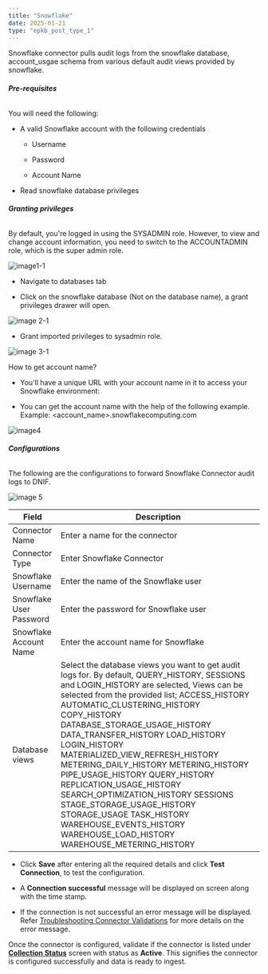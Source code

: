 ```yaml
---
title: "Snowflake"
date: 2025-01-21
type: "epkb_post_type_1"
---
```


Snowflake connector pulls audit logs from the snowflake database, account\_usgae schema from various default audit views provided by snowflake.

###### **Pre-requisites**

You will need the following:

- A valid Snowflake account with the following credentials
    - Username
    
    - Password
    
    - Account Name

- Read snowflake database privileges

###### **Granting privileges**

By default, you're logged in using the SYSADMIN role. However, to view and change account information, you need to switch to the ACCOUNTADMIN role, which is the super admin role.

![image1-1](images/image1-1.jpg)

- Navigate to databases tab

- Click on the snowflake database (Not on the database name), a grant privileges drawer will open.  
    

![image 2-1](images/image202-1.jpg)

- Grant imported privileges to sysadmin role.  
    

![image 3-1](images/image203-1.jpg)

How to get account name?

- You'll have a unique URL with your account name in it to access your Snowflake environment:

- You can get the account name with the help of the following example. Example: <account\_name>.snowflakecomputing.com  
      
    

![image4](images/image4.jpg)

###### **Configurations**

The following are the configurations to forward Snowflake Connector audit logs to DNIF.‌  

![image 5](images/image205.jpg)

| **Field** | **Description** |
| --- | --- |
| Connector Name | Enter a name for the connector |
| Connector Type | Enter Snowflake Connector |
| Snowflake Username | Enter the name of the Snowflake user |
| Snowflake User Password | Enter the password for Snowflake user |
| Snowflake Account Name | Enter the account name for Snowflake |
| Database views | Select the database views you want to get audit logs for. By default, QUERY\_HISTORY, SESSIONS and LOGIN\_HISTORY are selected, Views can be selected from the provided list;   ACCESS\_HISTORY   AUTOMATIC\_CLUSTERING\_HISTORY   COPY\_HISTORY   DATABASE\_STORAGE\_USAGE\_HISTORY   DATA\_TRANSFER\_HISTORY   LOAD\_HISTORY   LOGIN\_HISTORY   MATERIALIZED\_VIEW\_REFRESH\_HISTORY   METERING\_DAILY\_HISTORY   METERING\_HISTORY   PIPE\_USAGE\_HISTORY   QUERY\_HISTORY   REPLICATION\_USAGE\_HISTORY   SEARCH\_OPTIMIZATION\_HISTORY   SESSIONS   STAGE\_STORAGE\_USAGE\_HISTORY   STORAGE\_USAGE   TASK\_HISTORY   WAREHOUSE\_EVENTS\_HISTORY   WAREHOUSE\_LOAD\_HISTORY   WAREHOUSE\_METERING\_HISTORY |

- Click **Save** after entering all the required details and click **Test Connection**, to test the configuration.

- A **Connection successful** message will be displayed on screen along with the time stamp.

- If the connection is not successful an error message will be displayed. Refer [Troubleshooting Connector Validations](https://dnif.it/kb/troubleshooting-and-debugging/troubleshooting-connector-validations/) for more details on the error message.

Once the connector is configured, validate if the connector is listed under **[Collection Status](https://dnif.it/kb/operations/collection-status/)** screen with status as **Active**. This signifies the connector is configured successfully and data is ready to ingest.
